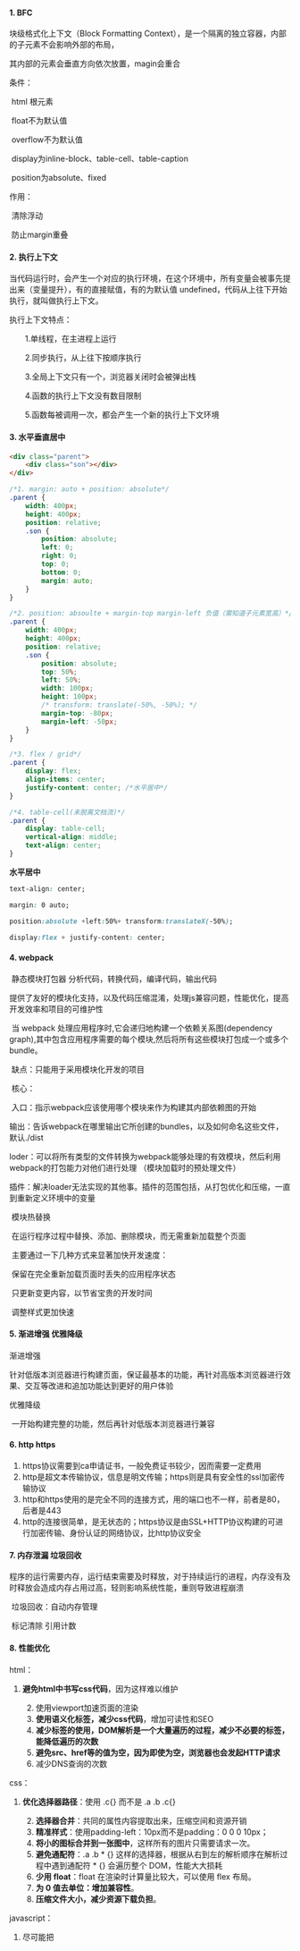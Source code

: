 #### 1. BFC

块级格式化上下文（Block Formatting Context），是一个隔离的独立容器，内部的子元素不会影响外部的布局，

其内部的元素会垂直方向依次放置，magin会重合

条件：

​	html 根元素

​	float不为默认值

​	overflow不为默认值

​	display为inline-block、table-cell、table-caption

​	position为absolute、fixed

作用：

​	清除浮动

​	防止margin重叠

#### 2. 执行上下文

当代码运行时，会产生一个对应的执行环境，在这个环境中，所有变量会被事先提出来（变量提升），有的直接赋值，有的为默认值 undefined，代码从上往下开始执行，就叫做执行上下文。

执行上下文特点：

　　1.单线程，在主进程上运行

　　2.同步执行，从上往下按顺序执行

　　3.全局上下文只有一个，浏览器关闭时会被弹出栈

　　4.函数的执行上下文没有数目限制

　　5.函数每被调用一次，都会产生一个新的执行上下文环境

#### 3. 水平垂直居中

```html
<div class="parent">
    <div class="son"></div>
</div>
```

```css
/*1. margin: auto + position: absolute*/
.parent {
    width: 400px;
    height: 400px;
    position: relative;
    .son {
        position: absolute;
        left: 0;
        right: 0;
        top: 0;
        bottom: 0;
        margin: auto;
    }
}

/*2. position: absoulte + margin-top margin-left 负值（需知道子元素宽高）*/
.parent {
    width: 400px;
    height: 400px;
    position: relative;
    .son {
        position: absolute;
        top: 50%;
        left: 50%;
        width: 100px;
        height: 100px;
        /* transform: translate(-50%, -50%); */
        margin-top: -80px;
        margin-left: -50px;
    }
}

/*3. flex / grid*/
.parent {
    display: flex;
    align-items: center;
    justify-content: center; /*水平居中*/
}

/*4. table-cell(未脱离文档流)*/
.parent {
	display: table-cell;
    vertical-align: middle;
    text-align: center;
}
```

**水平居中**

```css
text-align: center;

margin: 0 auto;

position:absolute +left:50%+ transform:translateX(-50%);

display:flex + justify-content: center;
```

#### 4. webpack

​	静态模块打包器   分析代码，转换代码，编译代码，输出代码

​	提供了友好的模块化支持，以及代码压缩混淆，处理js兼容问题，性能优化，提高开发效率和项目的可维护性

​	当 webpack 处理应用程序时,它会递归地构建一个依赖关系图(dependency graph),其中包含应用程序需要的每个模块,然后将所有这些模块打包成一个或多个 bundle。

​	缺点：只能用于采用模块化开发的项目

​	核心：

​			入口：指示webpack应该使用哪个模块来作为构建其内部依赖图的开始

​			输出：告诉webpack在哪里输出它所创建的bundles，以及如何命名这些文件，默认./dist

​			loder：可以将所有类型的文件转换为webpack能够处理的有效模块，然后利用webpack的打包能力对他们进行处理   （模块加载时的预处理文件）

​			插件：解决loader无法实现的其他事。插件的范围包括，从打包优化和压缩，一直到重新定义环境中的变量

​	模块热替换

​			在运行程序过程中替换、添加、删除模块，而无需重新加载整个页面

​			主要通过一下几种方式来显著加快开发速度：

​				保留在完全重新加载页面时丢失的应用程序状态

​				只更新变更内容，以节省宝贵的开发时间

​				调整样式更加快速

#### 5. 渐进增强 优雅降级

渐进增强

​	针对低版本浏览器进行构建页面，保证最基本的功能，再针对高版本浏览器进行效果、交互等改进和追加功能达到更好的用户体验

优雅降级

​	一开始构建完整的功能，然后再针对低版本浏览器进行兼容

#### 6. http https

1. https协议需要到ca申请证书，一般免费证书较少，因而需要一定费用
2. http是超文本传输协议，信息是明文传输；https则是具有安全性的ssl加密传输协议
3. http和https使用的是完全不同的连接方式，用的端口也不一样，前者是80，后者是443
4. http的连接很简单，是无状态的；https协议是由SSL+HTTP协议构建的可进行加密传输、身份认证的网络协议，比http协议安全

#### 7. 内存泄漏 垃圾回收

​	程序的运行需要内存，运行结束需要及时释放，对于持续运行的进程，内存没有及时释放会造成内存占用过高，轻则影响系统性能，重则导致进程崩溃

​	垃圾回收：自动内存管理

​		标记清除      引用计数

#### 8. 性能优化

html：

1. **避免html中书写css代码**，因为这样难以维护

 	2. 使用viewport加速页面的渲染
 	3. **使用语义化标签，减少css代码**，增加可读性和SEO
 	4. **减少标签的使用，DOM解析是一个大量遍历的过程，减少不必要的标签，能降低遍历的次数**
 	5. **避免src、href等的值为空，因为即使为空，浏览器也会发起HTTP请求**
 	6. 减少DNS查询的次数

css：

1. **优化选择器路径**：使用 .c{} 而不是 .a .b .c{}

 	2. **选择器合并**：共同的属性内容提取出来，压缩空间和资源开销
 	3. **精准样式**：使用padding-left：10px而不是padding：0 0 0 10px；
 	4. **将小的图标合并到一张图中**，这样所有的图片只需要请求一次。
 	5. **避免通配符**：.a .b * {} 这样的选择器，根据从右到左的解析顺序在解析过程中遇到通配符 * {} 会遍历整个 DOM，性能大大损耗
 	6. **少用 float**：float 在渲染时计算量比较大，可以使用 flex 布局。
 	7. **为 0 值去单位：增加兼容性**。
 	8. **压缩文件大小，减少资源下载负担**。

javascript：

1. 尽可能把 <script> 标签放在 body 之后，避免 JS 的执行卡住 DOM 的渲染，最大程度保证页面尽快地展示出来

2. 尽可能合并 JS 代码：提取公共方法，进行面向对象设计等……

3. CSS 能做的事情，尽量不用 JS 来做，毕竟 JS 的解析执行比较粗暴，而 CSS 效率更高。

4. 尽可能逐条操作 DOM，并预定好 CSs 样式，从而减少 reflow 或者 repaint 的次数。

5. 尽可能少地创建 DOM，而是在 HTML 和 CSS 中使用 display: none 来隐藏，按需显示。

6. 压缩文件大小，减少资源下载负担。

1. 减少http请求次数：js,css源码压缩、图片大小控制合适、cdn托管、data缓存、图片服务器
2. 前端模板 JS + 数据，减少由于HTML标签导致的宽带浪费，前端用变量保存AJAX请求结果，每次操作本地变量，不用请求，减少请求次数
3. innerHTML代替DOM操作，减少DOM操作次数
4. 当需要设置的样式很多时设置className而不是直接操作style
5. 少用全局变量、缓存DOM节点查找的结果 减少IO读取操作
6. 图片预加载

#### 9. 栈 队列 堆

​	栈 队列

​		栈	push	pop

​		队列	shift	unshift

​	栈 堆

​		栈内存 堆内存

​		栈用完就回收

​		堆需要等到调用的变量全部销毁才能回收

#### 10. 模块字符串

反引号 ``

${}

#### 11. 箭头函数 普通函数

（1）用了箭头函数，this就不是指向window，而是父级（指向是可变的）

（2）不能够使用arguments对象

（3）不能用作构造函数，这就是说不能够使用new命令，否则会抛出一个错误

（4）不可以使用yield命令，因此箭头函数不能用作 Generator 函数

​	箭头函数是匿名函数，不能作为构造函数，不能使用new 

​	使用call  apply调用时只能传第二个参数，没有原型属性

#### 12. var let const 

1. 变量提升

2. 函数作用域 块作用域

3. 同名变量

4. 暂时性死区

   在块作用域中  a = 10 ;  console.log(a); let a = 10   // 会报错

5. const 常量，必须赋值

6. var声明的变量会挂载到window上，而let和const声明的变量不会

#### 13. 浮动 清除浮动

​	float：left | right | none

​	清除浮动

1. clear: both

2. :after {

   ​	content: ''

   ​	display: block;

   ​	clear: both

   }

   3. overflow: auto; display: inline-block

#### 14. web storage , cookie

​	sessionStorage,localStorage,cookie都是浏览器端存储的数据

1. cookie限制大小，约4k左右，不适合存储业务数据；web storage 可以存储5M或更大的数据

2. cookie存储需要与服务器交互，而web storage存储在本地
3. cookie在过期前都有效，localStorage一直有效，sessionStorage关闭标签页或浏览器就无效了
4. cookie和localStorage在同源窗口可以共享，sessionStorage不能在不同的浏览器窗口共享

#### 15. css中link和@import的区别

1. link是标签   @import是css3提供的
2. link无兼容性问题，@import IE5以上可以使用
3. link权重大于@import
4. 页面加载时link会同时被加载；@import引用的css会等页面加载完成再加载

#### 16. box-sizing

​	border-box

​	content-box

#### 17. css选择器有哪些？哪些属性可以继承？优先级？css新增伪类？

**选择器**

​	通配符 	*

​	id 			#id

​	类 			.class

​	标签 		p

​	相邻 		div + p

​	子 			div > a

​	后代 		div a

​	属性 		input[type="text"]

​	伪元素	::

​	伪类		a:hover

**继承属性**

​	可继承：font-*   text-*   color

​	不可继承：border padding margin width height

**优先级**

​	!important > 内联 > id > class > tag 

**新增伪类**

​	:first-of-type

​	:last-of-type

​	:only-of-type

​	:only-child

​	:nth-child()

​	:enabled

​	:disabled

​	:checked

#### 18. css3新特性

border-radius

border-image

box-shadow

text-shadow

transform

渐变

媒体查询

​	@media 媒体类型 and （媒体特性）{你的样式}

​	媒体类型：all、screen（电脑、平板、手机）、print（打印机或打印预览）、speech（屏幕阅读器等发声设备）

​	媒体特性：

```css
/*方法一 */
@media (min-width: 768px) and (max-width: 1024px) {
	.container {
		background-color: orange;				
	}
}
@media (min-width: 1024px){
	.container {
		background-color: pink;
		width: 1090px;
		margin: 0 auto;
	}
}
/*方法二 导入*/
<link rel="stylesheet" href="phone.css" media="(max-width:768px)">
```

多栏布局

#### 19. html5新特性

语义化标签 

​	header 	头部

​	footer 	尾部

​	nav 	超链接区域

​	main	定义文档主要内容

​	article	可以表示文章、博客等内容

​	aside	通常表示侧边栏或嵌入内容

#### 20. 语义化的理解

​	HTML5的语义化指的是合理正确的使用语义化的标签来创建页面结构,如 header,footer,nav,从标签上即可以直观的知道这个标签的作用,而不是滥用div。

#### 21. DOM操作-创建、添加、移除、插入、替换、查找

创建

​	createElement()	// 创建一个具体的元素

​	createTextNode()	// 创建一个文本节点

​	createAttribute()	// 创建一个指定名称的属性，并返回Attr 对象属性

添加

​	appendChild

移除

​	removeChild

插入

​	insertBefore

替换

​	replaceChild

复制

​	cloneNode

查找

​	document.getElementById

​	document.getElementsByTagName

​	document.getElementsByName

​	document.getElementsByClassName

​	document.querySelector

​	document.querySelectorAll

#### 22. null,undefined的区别

1. null是一个表示无的对象，转为数值为0；undefined是表示无的原始值，转为数值为NAN

2. null == undefined  对            null === undefined  错
3. undefined 派生自 null
4. 若一个对象赋值null，表示没有对象，此处不应该有值；若变量只声明未赋值，值为undefined，表示此处有值，只是还没有定义

#### 23. new操作符具体干了什么

1. 创建一个空对象

2. 让空对象的原型属性指向原型链   obj._ _ proto _ _ = Func.prototype
3. 让构造函数的this指向obj，并执行函数体 var result=Func.call(obj);
4. 判断返回类型，如果是值就返回这个obj，如果是引用类型，返回这个引用对象。

#### 24. 基本数据类型

​	undefined

​	null

​	string

​	number

​	boolean

​	symbol

#### 25.call() apply() bind()

1. 都是改变this指向

2. 参数对比

   ​	第一个参数   this的指向对象

   ​	第二个参数   call -- a,b,c    apply -- [a, b, c]     bind -- a, b, c

   3. 返回值

      call apply   值

      bind 函数，需要再调用

#### 26. Promise

​	是异步编程，用于封装异步代码

​	有三种状态： 进行中（Pending）    成功后（Resolved）   失败后（Rejected）

​	成功  resolve

​	失败  reject

​	Promise实例生成后，使用then方法分别指定resolve状态和rejected状态的回调函数，then方法可以接受两个回调函数作为参数，第一个回调函数是promise对象的状态变为resolved的时候调用，第二个回调函数是promise对象的状态变为rejected时调用。

```javascript
var p = new Promise((resolve,reject)=>{
	setTimeout(()=>{
		let random = Math.random()
        if(random>0.5){
            // 承诺成功
            resolve(random)
        }else{
            // 承诺失败
            reject(random)
        }
	},1000)
})
p
.then((data)=>{
    // 承诺兑现时执行
    console.log(data)
})
.catch((error)=>{
    // 承诺异常时执行
    console.log(error)
})
.finally(()=>{
    // 无论如何都需要执行
})
```

接收多个承诺对象

```javascript
Promise.all([p1, p2,p3], function(){})
// 将p1,p2,p3合并为一个承诺对象,当p1,p2,p3都成功时，p的状态才会转换为成功状态，但如果p1,p2,p3中有一个是失败状态，p的状态就转换为失败状态
Promise.race([p1, p2,p3], function(){})
// p状态与p1,p2,p3中状态改变最快的承诺对象保持一致
```

#### 27. 创建ajax的过程

1. 创建XMLHttpRequest对象，也就是创建一个异步调用对象

2. 创建一个新的HTTP请求，并指定该HTTP请求的方法、URL以及验证信息

3. 设置响应HTTP状态变化的函数

4. 发送HTTP请求

5. 获取异步调用返回的数据

6. 使用javascript和DOM实现局部刷新

   ```javascript
   // 第一步：创建异步对象
   let xhr = new XMLHttpRequest()
   // 第二步：设置请求的url参数
   xhr.open('get', '/baidu.com?username=1')
   // 第三步：设置发送的数据，开始和服务器交互
   xhr.send()
   // 第四步：注册事件onreadystatechange，当状态改变时会调用
   xhr.onreadystatechange = function(){
       if(xhr.readyState === 4 && xhr.status === 200){
           // 第五步：数据返回
           console.log(xhr.responentText)
       }
   }
   ```


优点

1. 页面无需刷新，在页面内与服务器通信

 	2. 使用异步的方式与服务器通信，不需要中断操作
 	3. 把以前服务器负担的工作转嫁给客户端，减轻服务器和宽带，可以最大程度减少冗余请求
 	4. 基于标准化的并被广泛支持的技术，不需要下载插件或者小程序

缺点

1. Ajax干掉了back和history功能，即对浏览器机制的破坏

 	2. 安全问题，易受到黑客攻击
 	3. 对搜索引擎的支持比较弱。如果使用不当，AJAX会增大网络数据的流量，从而降低整个系统的性能
      
      4. 不能很好的支持移动设备
      
         	5. 违背URL和资源定位的初衷

#### 28. 同源策略 跨域

​	同源跨域： 一个安全策略，限制了不同源之间的交互，同源即协议、域名（主机）、端口相同

​	跨域： jsonp、cors、nginx代理跨域、nodejs中间件代理跨域

#### 29. GET POST

1. GET从服务器获取数据，POST向服务器发送数据
2. GET传输数据通过url请求，用？连接,传递信息的数量有限制，一般是2000个字符，对用户可见；POST一般修改服务器上的资源，可以发送大的文件，对用户不可见
3. GET安全性非常低，POST安全性较高
4. GET 使用Request.QueryString获取变量的值；POST通过Request.Form来获取变量的值
5. 在form提交时，如果不指定method，则默认为GET请求

#### 30. 事件机制

事件流  ： 从页面中接收事件的顺序。三个阶段：事件捕获 - 目标阶段 - 事件冒泡

事件冒泡：最内层向外冒泡

事件捕获：最外层向内捕获

阻止默认：event.preventDefault() || return false

阻止冒泡：event.stopPropagetion()  || event.cancelBubble = true (IE)

#### 31. MVC MVVC MVVM

`MVC`: Model（数据层，负责存储数据）- View（展现层，用户所看到的页面）- Controller（协调层，负责协调Model和View）

1. `View` 传送指令到 `Controller`
2. `Controller` 完成业务逻辑后，要求 `Model` 改变状态
3. `Model` 将新的数据发送到 `View`，用户得到反馈
4. 所有通信都是单向的

`MVVC`: Model（数据层，负责存储数据）-View（展现层，创建需求创建cell）-View（定义数组，用来接收控制中的数据、处理回调）-Controller（加载网络数据、懒加载）

`MVVM`: Model（数据层，负责存储数据）- View（ViewController层，他的任务就是从ViewModel层获取数据，然后显示）- ViewModel（View和Model层的粘合剂，封装业务逻辑处理，封装网络处理，封装数据缓存。就是把原来ViewController层的业务逻辑和页面逻辑等剥离出来放到ViewModel层）

1. 各部分之间的通信是双向的

2. view的变动自然反应在ViewModel，反之亦然
3. 通过双向数据绑定把View层和Model层连接起来

#### 32. 事件代理 事件委托

一个是代理方的角度，一个是委托方的角度

利用事件冒泡的原理，让自己的所触发的事件，让他的父元素代替执行

#### 33. 原型 原型链 继承



#### 34.数据处理

##### 数组去重

```javascript
let arr = [1,1,2,3,4,5,4,4,5]
// 1. set
let arr1 = [...new Set(arr)]

```

##### 排序

##### 递归求和

##### 计算数组各项的重复次数

##### 扁平化（多维  -->  一维）

#### 35.Event Loop （事件轮询）

​	负责主线程与其他进程（主要是各种I/O操作）的通信

​	宏任务：setTimeout、 setInterval、I/O

​	微任务：promise.then()

**setTimeout、Promise、Async/Await 的区别**

 　　事件循环中分为宏任务队列和微任务队列

　　其中setTimeout的回调函数放到宏任务队列里，等到执行栈清空以后执行

　　promise.then里的回调函数会放到相应宏任务的微任务队列里，等宏任务里面的同步代码执行完再执行

　　async函数表示函数里面可能会有异步方法，await后面跟一个表达式

　　async方法执行时，遇到await会立即执行表达式，然后把表达式后面的代码放到微任务队列里，让出执行栈让同步代码先执行

**JavaScript代码的具体流程**：

1. 执行全局Script同步代码，这些同步代码有一些是同步语句，有一些是异步语句（比如setTimeout等）；
2. 全局Script代码执行完毕后，调用栈Stack会清空；
3. 从微队列microtask queue中取出位于队首的回调任务，放入调用栈Stack中执行，执行完后microtask queue长度减1；
4. 继续取出位于队首的任务，放入调用栈Stack中执行，以此类推，直到直到把microtask queue中的所有任务都执行完毕。**注意，如果在执行microtask的过程中，又产生了microtask，那么会加入到队列的末尾，也会在这个周期被调用执行**；
5. microtask queue中的所有任务都执行完毕，此时microtask queue为空队列，调用栈Stack也为空；
6. 取出宏队列macrotask queue中位于队首的任务，放入Stack中执行；
7. 执行完毕后，调用栈Stack为空；
8. 重复第3-7个步骤；
9. 重复第3-7个步骤；
10. ......

​	执行代码后

1. 宏队列macrotask一次只从队列中取一个任务执行，执行完后就去执行微任务队列中的任务；
2. 微任务队列中所有的任务都会被依次取出来执行，知道microtask queue为空；

#### 36. vue中 v-if v-show 区别

v-show	仅仅控制元素的显示方式，将 display 属性在 block 和 none 来回切换。用于切换某个元素的显示/隐藏

v-if		   会控制这个 DOM 节点的存在与否。当只需要一次显示或隐藏时，使用v-if更加合理

**切换时生命周期钩子的执行**

​	v-show

​		渲染	无论初始状态，组件都会渲染，依次执行 beforeCreate、created、beforeMount、mounted 钩子

​					v-show的渲染是非惰性的

​		切换	对于生命周期钩子无影响，切换时组件始终保持在 mounted 钩子

​	v-if

​		初始渲染	初始值为false时，组件不会渲染，生命周期钩子不会执行，v-if的渲染是惰性的

​						初始值为true时，组件会渲染并依次执行 beforeCreate、created、beforeMount、mounted 钩子

​		切换	flase -> true	依次执行 beforeCreate、created、beforeMount、mounted 钩子

​					true -> false	依次执行 beforeDestroy、destroyed 钩子

#### 37. vue生命周期

​	beforeCreate

​	created

​	beforeMount

​	mounted

​	beforeUpdate

​	updated

​	beforeDestory

​	destoryed

#### 38. vue中 computed watch 区别

​	计算属性使用：一个数据属性在它所依赖的属性发生变化时，也要发生变化

​	监听： 当数据发生变化时，执行异步操作或较大开销操作的情况

​	**watch**擅长处理的场景：**一个数据影响多个数据**

​	**computed擅**长处理的场景：**一个数据受多个数据影响**

#### 39. vue react

#### 40. vuex

vue状态管理模式

vuex核心：

​	state	状态初始值

​	getter 	加工之后给到外界

​	mutation  处理state数据，同步

​	action  异步操作

​	modules  模块化状态管理

使用方法

​	mapState mapGetters mapMutations MapActions

​	this.$store

​		this.$store.dispatch	含有异步操作，例如向后台提交数据，写法： `this.$store.dispatch('action方法名',值)`

​		this.$store.commit	同步操作，写法：`this.$store.commit('mutations方法名',值)`

**vuex如何区分state是外部直接修改还是通过mutation方法修改的**

​		vuex中修改state的唯一方式是操作mutations，其底层通过执行this._withCommit(fn)设置 -----  _committing标志变量为true才能修改state

​		只要查看_committing得标志变量就可以知道state是否是合法的方式改变的

#### 41. 组件通信

组件关系：父子 兄弟 隔代

通信方式：

1. props   父传子
2. 自定义事件   $emit   $on
3. slot
4. vuex
5. $praent $children
6. ref

#### 42. $router $route

1. router是VueRouter的一个对象,通过Vue.use(VueRouter)和VueRouter构造函数得到一个router的实例对象，这个对象中是一个全局的对象，他包含了所有的路由包含了许多关键的对象和属性。
2. route是一个跳转的路由对象，每一个路由都会有一个route对象，是一个局部的对象，可以获取对应的name,path,params,query等

#### 43. js内置对象

String

Number

Boolean

Function

Array

Object

Math

RegExp

Date

Error

#### 44. 数组方法

forEach	every	some	filter	map    （迭代）

indexOf	lastIndexof

slice	（切去索引值start到索引值end的数组，不包含end索引的值）

splice(i,n)	（删除从i(索引值)开始之后的那个元素。返回值是删除的元素）

concat	（连接两个数组）

includes	（判断数中是否包含给定的值）

reserve	（反转）

sort	（排序，参数为函数    arr.sort((a,b)=>a-b) -> 正序）

push	（尾部添加）	pop	（尾部删除）

shift	（头部删除）	unshift	（头部添加）

join	（将数组转换成字符串）

reduce	（接收一个函数作为累加器，数组中的每个值（从左到右）开始缩减，最终计算为一个值）

Array.from	（ 将伪数组变成数组，就是只要有length的就可以转成数组。 ---es6）

Array.of()	（将一组值转换成数组，类似于声明数组    ---es6）

find	（找到第一个符合条件的数组成员）

findIndex	（找到第一个符合条件的数组成员的索引值）

#### 45. String方法

toString

charAt	---	返回指定位置的字符

replace	---	在字符串中用一些字符替换另一些字符，或替换一个与正则表达式匹配的子串

split	---	将字符串切割成数组形式

toLowerCase	---	小写	

toUpperCase	---	大写

trim	---	去除头尾空格

valueOf	---	返回给定参数的原生 Number 对象值，参数可以是原生数据类型, String等

substr	---	在字符串中抽取从 *start* 下标开始的指定数目的字符

substring	---	提取字符串中介于两个指定小标之间的字符

slice	---	可提取字符串的某个部分，并以新的字符串返回被提取的部分

String.fromCharCode(*n1*, *n2*, ..., nX)	---	将 Unicode 编码转为一个字符

	- Unicode编码对应的字母 
	  65~90  -> A~Z
	  97~122 -> a~z
charCodeAt()	---	返回指定位置的字符的 Unicode 编码。这个返回值是 0 - 65535 之间的整数

#### 46. 闭包

有权访问另一个作用域中的变量的函数

正常函数执行完毕，声明的变量会被垃圾回收处理掉，而闭包可以让作用域中的变量在函数执行完毕后依然保持

条件：函数嵌套   内部函数访问外部函数的变量

缺点：闭包过多，内存无法释放导致内存占用过高，

#### 47. async await

```javascript
async function myFunction() {
  try {
    await test_async()
  } catch (err) {
    console.log(err)
  }
}
// ----或----
async function myFunction() {
  await  test_async()
  .catch(function (err) {
    console.log(err)
  })
}
```

async 函数就是Generator函数的语法糖

```javascript
function* helloGenerator(){
    yield 'hello'   // yield - 暂停标记
    yield 'generator'
}
let hg = helloGenerator()
console.log(hg)			// helloGenerator {}
console.log(hg.next())	// {value: "hello", done: false}
console.log(hg.next())	// {value: "generator", done: false}
console.log(hg.next())	// {value: undefined, done: true}
```

异步：

1. 定时器

 	2. ajax
 	3. 事件处理 
 	4. nodejs 读取文件也有异步

#### 48. 线程 进程

​	**进程与线程区别？JS 单线程带来的好处**

​		JS 是单线程执行的

#### 49. 浅拷贝 深拷贝



#### 50. 三列布局

#### 51. 面向对象

​	三大要素

#### 52. vue双向绑定的原理和缺点

利用了 `Object.defineProperty()` 这个方法重新定义了对象获取属性值(get)和设置属性值(set)的操作来实现的。

它接收三个参数，要操作的对象，要定义或修改的对象属性名，属性描述符。

`vue` 实现数据双向绑定主要是：采用数据劫持结合发布者-订阅者模式的方式，通过 `Object.defineProperty()` 来劫持各个属性的 `setter`，`getter`，在数据变动时发布消息给订阅者，触发相应监听回调

缺点： 由于各个数据相互依赖相互绑定，导致数据问题的源头难以被跟踪到，子组件修改父组件，兄弟之间相互修改有违设计原则。

#### 53. 节流函数和防抖函数

节流函数：一个需要频繁触发的函数，在规定时间内，只让第一次生效

```javascript
function throttle(fn, delay){
    // 记录上一次函数触发的时间
    var lastTime = 0
    return function(){
        // 记录当前函数触发的时间
        var nowTime = Date.now()
        if(nowTime - lastTime > delay){
            fn()
            // 同步时间
            lastTime = nowTime
        }
    }
}
document.onscroll = throttle(function(){console.log('---')}, 200)
```

防抖函数：一个需要频繁触发的函数，在规定时间内，只让最后一次生效

```javascript
function debounce(fn, delay){
    // 记录上一次的延时器
    var timer = null
    return function(){
        // 清除上一次的延时器
    	clearTimeout(timer)
    	// 重新设置新的延时器
    	timer = setTimeout(function(){
        	fn().apply(this)
    	}, delay)
    }
}
document.getElementById('btn').onclick = debounce(function(){console.log('---')}, 1000)
```

#### 54. typeof和instanceof的区别

​	typeof  

​		用于判断数据类型，返回值为6个字符串，分别为`string`、`Boolean`、`number`、`undefined`、`function`、`object`。typeof判断`null`、`array`、`object`以及函数实例`（new + 函数）`时得到的都是Object

​		typeof isNaN  -  'function'

​	instanceof  

​		instance 实例。instanceof  判断就是根据原型链进行搜寻，在对象obj1的原型链上如果存在另一个对象obj2的原型属性，那么表达式（obj1 instanceof obj2）返回值为true；否则返回false。

constructor

Object.prototype.toString.call()

#### 55. Map Set

- Map对象是类似Object的一种键值对集合，区别在于Map的键不仅限于是字符串，其他各种类型的值包括对象都可以成为Map的键
- Set对象是类似数组，无序不重复的一种数据结构，不同点在于Set中没有重复的值

#### 56. es6新特性

1. let const
2. 箭头函数
3. 模板字符串
4. 解构
5. for of
6. import export
7. set map
8. Symbol
9. async、await

#### 57. 浏览器渲染的过程

​	解析html生成DOM树

​	解析css生成CSSOM树

​	将DOM和CSSOM合并生成渲染树

​	遍历渲染树开始布局（从根节点递归调用），计算每个节点的位置和大小信息

​	将渲染树的每个节点绘制到屏幕

#### 58. meta标签

​	提供关于html的原文档，不会显示在页面，但对于机器是可读的，可用于浏览器、搜索引擎、其他web服务

#### 59. form如何关闭自动完成功能

​	autocomplete = off

#### 60. src href

​	src：用于代替这个元素      img、script、iframe

​	href：用于建立这个标签与外部资源之间的关系      link、a

#### 61. 为 html页面上的一个按钮添加 onclick事件处理，有几种方法？

1. 直接在html代码中添加 

2. 在js代码中添加    btn.onclick = function(){}

3. 使用监听函数

   btn.addEventListener()

#### 62. 简述window对象除 document以外的一些常用子对象，并描述其作用？

BOM对象：

document对象 -- 文档对象

screen对象 -- 客户端显示屏幕的信息，常用于获取屏幕的分辨率和色彩

history对象 -- 浏览器中访问过的url

location对象 -- 当前url信息，常用于获取和改变当前浏览的网址

navigator对象 -- 有关浏览器的信息，常用于获取客户端浏览器和操作系统信息

event对象 -- 任何事件触发后都会产生一个event对象，记录事件发生时的鼠标位置、键盘按钮状态、触发对象等

#### 63. body中的onload()函数和jQuery中的document.ready()有什么区别？

1、我们可以在页面中使用多个document.ready()，但只能使用一次onload()。

2、document.ready()函数在页面DOM元素加载完以后就会被调用，而onload()函数则要在所有的关联资源（包括图像、音频）加载完毕后才会调用。

#### 64. jQuery选择器

基本选择器
	普遍选择器	* 所有的
	id选择器	#id
	类选择器	.class
	标签选择器	标签名
	群组选择器	#one,.two 取并集
	复合选择器	div#one 取交集
层次选择器
	子代选择器 	> 
	后代选择器 	空格 
	兄弟选择器
		下一个兄弟节点	+
		之后所有的兄弟节点	~

过滤器选择器

​	:first	:last	:even	:odd	:header	:not	:eq	:lt	:gt	

​	:empty	:contains	:parent	:has

​	:hidden	:visible

​	[attr]

​	:nth-child()

表单选择器

​	:checked	:input	:selected	:focus	:text

#### 65. jQuery中的Delegate()函数有什么作用？

1. 如果你有一个父元素，需要给其下的子元素添加事件，这时你可以使用delegate()了，代码如下：

```javascript
$("ul").delegate("li", "click", function(){
	$(this).hide();
});
```

2. 当元素在当前页面中不可用时，可以使用delegate()

#### 66. $(this)   this

$(this)[0]  --  this

#### 67. 如何用jQuery禁用浏览器的前进后退按钮？

```javascript
$(document).ready(function() {
     window.history.forward(1);
     //OR
     window.history.forward(-1);
})
```

#### 68. $()

$() 函数是 jQuery() 函数的别称

$() 函数用于将任何对象包裹成 jQuery 对象，接着你就被允许调用定义在 jQuery 对象上的多个不同方法。你甚至可以将一个选择器字符串传入 $() 函数，它会返回一个包含所有匹配的 DOM 元素数组的 jQuery 对象。

#### 69. jQuery 里的 each() 是什么函数？你是如何使用它的？

遍历一个元素集合

```javascript
$('[name=NameOfSelectedTag] :selected').each(function(selected) {
    alert($(selected).text());
});
```

#### 70. 虚拟DOM介绍

​	用js模拟DOM结构

​	将DOM对比操作，放在JS层，提高效率

​	虚拟DOM的目的是将所有操作累加起来，统计计算出所有的变化后，统一更新一次DOM

#### 71. DOM文档加载步骤：

​	1.解析HTML结构
​	2.加载外部的脚本和样式文件
​	3.解析并执行脚本代码
​	4.构造HTML DOM模型//执行document.ready
​	5.加载图片等二进制资源
​	6.页面加载完毕，执行window.onload

#### 72. target、currentTarget的区别？

currentTarget当前所绑定事件的元素

target当前被点击的元素

#### 73. 基础类型 引用类型

number undefined boolean null string symbol

object ( array function Math Date RegExp window global )

#### 74. 检测引用类型的方法

1. typeof   --    undefined number string Boolean object function
2. instanceof   --- 通过原型链来找
3. constructor
4. Object.prototype.toString.call() --- [object - -]
5. isArray

#### 75. Grid布局   网格布局

```css
.div {
	display: grid;
	justify-content: center;
	align-items: center;
}

```

#### 76. vue  jQuery 区别

jQuery专注视图层，通过操作DOM去实现页面的一些逻辑渲染；vue专注数据层，通过数据的双向绑定最终表现在DOM层，减少了DOM的操作

Vue使用了组件化思想，使得项目子集职责清晰，提高了开发效率，方便重复利用，便于协同开发

#### 77. vue-router

​	vue.js的路由管理器

`<router-link>`

​	路由跳转

`<router-view>`

​	对应页面变化

`<keep-alive>`

​	keep-alive 是 Vue 内置的一个组件，可以使被包含的组件保留状态，避免重新渲染 

​	一般结合路由和动态组件一起使用，用于缓存组件，包含router-view

**动态路由** 

​		path中冒号后拼接id   

​		通过this.$route.params获取参数

​		响应路由参数的变化   使用watch

**vue的路由使用步骤**

​		1.下载vue-router路由模块；

​		2.创建路由对象；

​		3.配置路由规则；

​		4.将路由对象注册为vue实例对象的成员属性；

**vue路由的两种模式**

​		hash 

​				即地址栏URL中的#符号以及#符号后面的字符，用window.location.hash读取

​				hash是URL中的锚点，代表的是网页中的一个位置，单单改变#后的部分，浏览器只会加载相应位置的内容，不会重新加载页面

​		history 

​				利用了HTML5 History Interface 中新增的pushState() 和replaceState() 方法。

​		可以用model属性切换路由模式

**路由懒加载**

​	路由懒加载是通过异步的方式来加载对应的路由组件，提高页面相应速度

#### 78. vue-loader

基于webpack的一个loader，解析和转换.vue文件，提取出其中的逻辑代码script、样式代码css、以及HTML模板template，再分别把他们交给对应的Loader处理，核心的作用就是提取

webpack的loader： 用来打包、转译js、css文件，把代码转换成浏览器能识别的，还有一些打包、压缩的功能。

#### 79. vue中created和mounted的区别

created： 在模板渲染成html前调用，即通常初始化某些属性值，然后在渲染成视图

mounted： 在模板渲染成html后调用，通常是初始化页面完成后，在对html的dom节点进行一些需要的操作

#### 80. 前端工程化

前端工程化：是使用软件工程的技术和方法来进行前端的开发流程、技术、工具、经验等规范化、标准化，其主要目的**为了提高效率和降低成本，即提高开发过程中的开发效率，减少不必要的重复工作时间**，而前端工程本质上是软件工程的一种，因此我们应该从软件工程的角度来研究前端工程。

​	前端工程化就是为了让前端开发能够“自成体系”，个人认为应该从**模块化、组件化、规范化、自动化**四个方面思考。

#### 81. 前端设计模式

工厂模式

构造函数模式

原型模式

构造函数+原型模式

动态原型模式

#### 82. 一般如何处理用户敏感信息？

md5、base64、sha1

#### 83. HTTP常用状态码

1xx	指示信息 -- 表示请求已接收，继续处理

2xx	成功 -- 表示请求已被成功接收、理解、接受

3xx	重定向 -- 要完成请求必须进行更进一步的操作

4xx	客户端错误 -- 请求有语法错误或请求无法实现

5xx	服务器端错误 -- 服务器未能实现合法的请求

#### 84. css 隐藏元素的几种方法

​	opacity	元素本身依然占据它自己的位置并对网页的布局起作用	响应用户交互

​	visibility	元素本身依然占据它自己的位置并对网页的布局起作用	不会响应用户交互

​	display	不占据位置 不会响应用户交互

#### 85. Chrome支持小于12px的文字解决方法

​	针对谷歌浏览器内核，加上webkit前缀，用transform: scale()进行缩放

#### 86. vue 自定义指令

directive

​	全局:

```javascript
Vue.directive('',{
    inserted: function(el){
        console.log(el)
    }
})
```

​	局部:

```js
directives: {
	demo: {
		inserted: function(el) {
			console.log(el)
		}
	}
}
```

钩子函数及参数

```javascript
// 一个指令定义对象可以提供如下钩子函数
bind: function(el,binding,vnode){
    // 指令第一次绑定到元素时调用，只调用一次
    // 在这里可以进行一次性的初始化设置
},
inserted: function(){
    // 被绑定元素插入父节点时调用
},
update: function(oldVnode){
    // 所在组件的VNode更新时调用，但是可能发生在其子VNode更新之前
},
componentUpdated: function(){
    // 指令所在组件的VNode及其子VNode全部更新后调用
},
unbind: function(){
    // 只调用一次，指令与元素解绑时调用
}
// 钩子函数参数
/**
 * el:
 * 	指令所绑定的元素，可以用来直接操作DOM，
 *  可修改（其他参数仅可读）
 * binding:
 * 	一个对象，包含以下property:
 * 		name: 指令名，不包含v-前缀
 * 		value: 指令的绑定值
 * 		oldValue: 指令绑定的前一个值，仅在update和componentUpdated钩子中可用。无论值是否改变都可用
 * 		expression: 字符串形式的指令表达式
 * 		arg: 传给指令的参数，可选
 * 		modifiers: 一个包含修饰符的对象
 * vnode: Vue编译生成的虚拟节点
 * oldVnode: 上一个虚拟节点，仅在update和componentUpdated钩子中可用
 */
```

#### 87. Math

​	abs()	绝对值

​	ceil()	向上舍入

​	floor()	向下舍入

​	max()	最大值

​	min()	最小值

​	random()	0~1之间随机数

​	round()	四舍五入

#### 88. Date

​	let date =  new Date()

​	getDate()

​	getDay()

​	getMonth()

​	getFullYear()

​	getHours()

​	getTime()

#### 89. Vue 组件 data 为什么必须是函数

如果data是一个对象，那么由于对象本身属于引用类型，修改其中一个属性时，会影响所有Vue实例的数据。

如果data作为一个函数返回一个对象，那么每一个实例的data属性都是独立的，不会相互影响了。

#### 90. vue 自定义过滤器

filter

```html
<div>
    {{msg | demo}}
</div>
```

全局：

```javascript
Vue.filter('', function(value){
    return 
})
```

局部：

```javascript
filters: {
	demo: function(value){
        return
    }
}
```

#### 91. Vue中key的作用

​	key是为Vue中的vnode标记的唯一id，通过这个key，我们的diff操作可以 更准确、更快速

​	为了在diff算法执行时更快的找到对应的节点，提高diff速度

​	key具有唯一性

​	用于管理可复用的元素

#### 92. 预解析

JavaScript代码的执行是由浏览器中的JavaScript解析器来执行的。JavaScript解析器执行JavaScript代码的时候，分为两个过程：预解析过程和代码执行过程

预解析过程：

1. 把变量的声明提升到当前作用域的最前面，只会提升声明，不会提升赋值；

 	2. 把函数的声明提升到当前作用域的最前面，只会提升声明，不会提升调用；
 	3. 先提升var，再提升function

#### 93. IE和标准下有哪些兼容性的写法

```javascript
var event = event || window.event
	// event对象

var clientWidth = document.documentElement.clientWidth || document.body.clientWidth 
	// 可视区域宽度
	// documentElement -- html标签    body -- body标签

var target = event.srcElement || event.target
	// 触发事件对象
```

#### 94. 重绘 重排（重构/回流）

**重绘**（重新绘制）：

​	一个元素外观的改变所触发的浏览器行为，浏览器会根据元素的新属性重新绘制，使元素呈现新的外观

**触发重绘的条件**：

​	改变元素外观属性，如color、background-color....

** 避免使用table布局页面的原因：

​		 table及其内部元素可能需要多次计算才能确定好其在渲染树中节点的属性值，比同等元素要多花两倍时间

**重排**（重新排列）：

​	当渲染树的一部分（或全部）因为元素的规模尺寸、布局、隐藏等改变面需要重新构建。每个页面至少需要一次回流，就是页面第一次加载的时候

**触发重排的条件**

​	任何页面布局和几何属性的改变都会触发重排，如：

1. 页面渲染初始化

 	2. 添加或删除可见的DOM元素
 	3. 元素的位置改变或使用动画
 	4. 元素尺寸的改变 -- 大小、外边距、边框
 	5. 浏览器窗口尺寸的变化
 	6. 填充内容的改变
 	7. 读取某些元素属性（宽高...）

**重绘和重排的关系**

​	在回流的时候，浏览器会使渲染树中受到影响的部分失效，并重新构造这部分渲染树，完成回流后，浏览器会重新绘制受影响的部分到屏幕中，该过程称为重绘

​	重排必定会引起重绘，重绘不一定会引起重排

**重绘重排的代价**

​	耗时，导致浏览器卡慢

#### 95. class

```javascript
// 构造函数
function Person() {
  this.name = 'terry'
  this.age = 12
  this.say = function() {
    console.log('Person.say')
  }
}
Person.prototype.hello = function(){
    console.log('Person hello')
}
let p1 = new Person()
console.log('p1.name', p1.name)
p1.say()
```

**class** - 构造函数的另一种写法

```js
// class - 新es6语法
class Person {
  constructor() {
    this.name = 'larry'
    this.age = 12
  }
  say() {
    console.log('Person.say')
  }
}
let p2 = new Person()
console.log('p2.name', p2.name)
p2.say()
```

**class继承**

```javascript
class Teacher extends Person {
  // 复杂写法 - constructor(){super() ...}
  // constructor() {
  //   // constructor 在this之前一定要写super()
  //   super()
  //   this.name = 'marry'
  //   this.gender = '女'
  // }
  // 简单写法 - 
  name = 'marry'
  gender = '女'
  hello() {
    console.log('Teacher.hello')
  }
}
let t1 = new Teacher()
console.log('t1.name', t1.name)
console.log('t1.gender', t1.gender)
t1.hello()
t1.say()
```

**装饰器**

装饰器是一个函数
可以给类或属性方法加上一些其他东西操作，实现代码的复用

```typescript
function testable(target) {
  console.log(target)
  target.isok = true
}

@testable
class MyTestableClass {

}

@testable
class Person {

}
```

**es5继承  es6继承**

es5继承：组合式继承，先创建子类的实例对象，然后再将父类的方法通过call方法添加到this上，通过原型和构造函数的机制来实现。

```javascript
function Parent(){
	this.name = 'terry'
    this.age = 20
    this.sex = '男'
}
Parent.prototype.paly = function(){
    console.log('---')
}
function Child(name){
    this.name = name
    // 继承父类的属性
    Parent.call(this)
}
// 实现子类继承父类的方法
Child.prototype = new Parent()
// 找回丢失的构造函数
Child.prototype.constructor = Child
```

es6继承：先创建父类的实例对象this（所以必须先调用父类的super()方法，然后再用子类的构造函数修改this），通过class关键字定义类，类之间通过extends关键字实现继承，子类必须在constructor方法中调用super方法。因为子类没有自己的this对象，而是继承了父类的this对象，然后对其加工，如果不调用super方法，子类得不到this对象。

```javascript

```

#### 96. 前端安全性问题

#### 97. forEach、for in、for of三者区别

for in 一般常用来遍历对象或json

for of数组对象都可以遍历，遍历对象需要通过和Object.keys()

for in循环出的是key，for of循环出的是value

#### 98.  CommonJS模块和ES6模块

commonJs

​	引用   require

​	导出	module.exports

es6

​	引用	import

​	导出	export default / export {}

**区别：**

- CommonJS 模块输出的是一个值的拷贝，ES6 模块输出的是值的引用
- CommonJS 模块是运行时加载，ES6 模块是编译时输出接口
- CommonJS 是单个值导出，ES6 Module 可以导出多个
- CommonJS 是动态语法可以写在判断里，ES6 Module 静态语法只能写在顶层
- CommonJS 的 this 是当前模块，ES6 Module 的 this 是 undefined

#### 99. vue中this.$nextTick()   Vue.nextTick()

​	在下次DOM更新循环结束之后执行延迟回调。

​	在修改数据之后立即使用这个方法，获取更新后的DOM。

#### 100. vue中的事件修饰符

​	.prevent() 	阻止默认事件，相当于原生JS中`event.preventDefault()`

​	.passive()	 不阻止默认事件

​	.capture()	 添加事件侦听器时使用事件捕获模式

​	.stop() 		  阻止事件冒泡，相当于原生JS中`event.stopPropagation()`

​	.once() 		 只执行一次

​	.self()			只当事件在该元素本身触发时出发回调

​	.native		  监听组件根元素的原生事件，主要是给自定义的组件添加原生事件

​			1 > router-link加上@click事件，绑定的事件会无效，因为router-link的作用是单纯的路由跳转，会阻止click事件，此时加上.native才会触发事件

​			2 > 根据Vue2.0官方文档关于父子组件通讯的原则，父组件通过prop传递数据给子组件，子组件触发事件给父组件。但父组件想在子组件上监听自己的click的话，需要加上native修饰符

#### 101. vue中有哪些内置组件

component slot  transtion fliters

#### 102. element-ui

**loading**

​	部分组件

​		一般时在el-table中使用

```vue
<template>
	<div>
        <el-table
          v-loading="loading"
          element-loading-text="拼命加载中"
          element-loading-spinner="el-icon-loading"
          element-loading-background="rgba(0, 0, 0, 0.8)"
          :data="tableData"
          style="width: 100%">
          <el-table-column
            prop="date"
            label="日期"
            width="180">
          </el-table-column>
          <el-table-column
            prop="name"
            label="姓名"
            width="180">
          </el-table-column>
          <el-table-column
            prop="address"
            label="地址">
          </el-table-column>
        </el-table> 
    </div>
</template>
<script>
export default {
	data(){
    	return {
            loading: true,
            tableData: [{
                date: '2016-05-03',
                name: '王小虎',
                address: '上海市普陀区金沙江路 1518 弄'
              }, {
                date: '2016-05-02',
                name: '王小虎',
                address: '上海市普陀区金沙江路 1518 弄'
              }, {
                date: '2016-05-04',
                name: '王小虎',
                address: '上海市普陀区金沙江路 1518 弄'
              }],
		}
	}
}
</script>
```

​	整个页面

```vue
<template>
	<div>
        <el-button
            type="primary"
            @click="handleOpenFullScreen"
            v-loading.fullscreen.lock="fullscreenLoading">
            指令方式
          </el-button>
          <el-button
            type="primary"
            @click="handleOpenFullScreen">
            服务方式
          </el-button>
    </div>	
</template>
<script>
import { Loading } from 'element-ui'
export default {
	data(){
    	return {
             fullScreenLoading: false
		}
	},
    created(){
		this.handleOpenFullScreen()
    },
    methods: {
		handleOpenFullScreen(){
          // 1. 在页面中设置加载样式
			// this.fullScreenLoading = true
			// setTimeout(()=>{
            //   this.fullScreenLoading = false
            // }, 3000)
		  // 2. 设置样式并加载
            // const loading = this.$loading({
            //   lock: true,
            //   text: 'Loading',
            //   spinner: 'el-icon-loading',
            //   background: 'rgba(0, 0, 0, 0.7)'
            // })
            // setTimeout(() => {
            //   loading.close();
            // }, 3000)
		  // 3. 导入Loading并加载
            let loadingInstance = Loading.service({
            fullscreen: true
            })
            setTimeout(()=>{
            loadingInstance.close()
            },3000)
        }
    }
}
</script>
```

**给组件绑定的事件为什么无法触发**

​	为自定义组件绑定原生事件必须使用.native修饰符

```html
<my-component @click.native='handleClick'>click me</my-component>
```

**在table组件的每一行添加操作按钮**

​	使用 slot-scope="scope"

```html
<el-table>
	<el-table-column
		fixed="right"
		label="操作"
		width="100">
		<template slot-scope="scope">
			<el-button @click="handleClick(scope.row)" type="text" size="small">
                查看
			</el-button>
			<el-button type="text" size="small">
                编辑
            </el-button>
		</template>
	</el-table-column>
</el-table>
```

#### 103. css 内容过多显示省略号

**单行文本**

```css
div {
    white-space: nowrap;	 /*设置不换行*/
    overflow: hidden;		 /*设置隐藏*/
    text-overflow: ellipsis; /*设置隐藏部分为省略号*/
}
```

**多行文本**

```css
div {
    text-overflow: ellipsis;	  /*设置隐藏部分为省略号*/
    overflow: hidden;			  /*设置隐藏*/
    display: -webkit-box;		  /*必须结合的属性，将对象作为弹性伸缩盒子模式显示*/
    -weikit-line-clamp: 2;		  /*设置显示行数，可设置其他数字；需要组合其它的webkit属性*/
    -webkit-box-orient: vertical; /*必须结合的属性，设置或减缩伸缩盒对象的子元素排列方式*/
}
```

#### 104. isNaN  Number.isNaN

​	isNaN					调用的时候会先将传入的参数转换为数字类型

​	Number.isNaN	先判断传入的值是否为数字类型，若不是直接返回false

```javascript
const name = 'Lydia Hallie';
const age = 21;
console.log(Number.isNaN(name)); // false
console.log(Number.isNaN(age));	 // false
console.log(isNaN(name)); 		 // true
console.log(isNaN(age));		 // false
```

#### 105. 浏览器是怎样解析CSS解析器的

#### 106. SourceMap

一个存储源代码与编译代码对应位置映射的信息文件

在前端工作中主要是解决以下三方面出现的debug问题：

- 代码压缩混淆后
- 利用 sass、typeScript 等其他语言编译成 css 或 js 后
- 利用webpack等打包工具进行多文件合并后

以上三种情况，我们在调试时都是没办法像调试源码般轻松，这就需要 SourceMap 帮助我们在控制台中转换成源码，从而进行 debug

**原理**  实际上就是一个 JSON 键值对，利用 VLQ编码与特定的规则存储位置信息。

#### 107. transition、transform、animation

- `transition`：定义了元素在变化过程中是怎么样的，包含`transition-property、transition-duration、transition-timing-function、transition-delay`。
- `transform`：定义元素的变化结果，包含`rotate、scale、skew、translate`。
- `animation`：动画定义了动作的每一帧（`@keyframes`）有什么效果，包括`animation-name，animation-duration、animation-timing-function、animation-delay、animation-iteration-count、animation-direction`

#### 108. stylus/sass/less 区别

- 均具有“变量”、“混合”、“嵌套”、“继承”、“颜色混合”五大基本特性
- `Scss`和`LESS`语法较为严谨，`LESS`要求一定要使用大括号`“{}”，Scss`和`Stylus`可以通过缩进表示层次与嵌套关系
- `Scss`无全局变量的概念，`LESS`和`Stylus`有类似于其它语言的作用域概念
- `Sass`是基于`Ruby`语言的，而`LESS`和`Stylus`可以基于`NodeJS NPM`下载相应库后进行编译；

#### 109. 浏览器内核

主要分为两部分：渲染引擎 和 JS引擎

渲染引擎：负责取得网页的内容（HTML、XML、图像等等）、整理讯息（例如加入css等）以及计算网页的显示方式，然后会输出至显示器或打印机

JS引擎：解析和执行javaScript来实现网页的动态效果

#### 110. VUE指令

**v-cloak**

​	可以有效解决屏幕闪动。有时候，页面没渲染之前就会出现vue代码块，例如：{{content}}，使用v-cloak可以很好的解决这个问题

```vue
<template>
	<div>
        <span v-cloak>{{content}}</span>
    </div>
</template>
<script>
export default {
    data(){
        return {
            content: '测试'
        }
    }
}
</script>
<style scoped>
    /* v-cloak这个属性会在页面渲染前作用于对应dom 在渲染完毕这个里面的样式将被移除 */
    [v-cloak] {
        display: none;
    }
</style>
```

**v-once**

​	

#### DOCTYPE 作用？

​	**作用**

​		告知浏览器的解析器用什么文档标准解析这个文档。DOCTYPE不存在或格式不正确会导致文档以兼容模式呈现。

​	**标准模式和兼容模式的区别**

​		标准模式的排版和JS运作模式都是以该浏览器支持的最高标准运行

​		在兼容模式中，页面以宽松的向后兼容的方式显示，模拟老式浏览器的行为以防止站点无法工作

```html
<!DOCTYPE html> 
<html lang="en">
<head>
  <meta charset="UTF-8">
  <title>Document</title>
</head>
<body>
  
</body>
</html>
```

#### 块级元素、行内元素、空元素

**块级元素**

​	div ul ol li dl dt dd h1 h2 h3 h4 h5 h6 p

**行内元素**

​	a img span input select b strong

**空元素**

​	br hr img input link meta

```
title属性没有明确意义只表示是个标题，H1则表示层次明确的标题，对页面信息的抓取也有很大的影响

strong是标明重点内容，有语气加强的含义，使用阅读设备阅读网络时：<strong>会重读，而<B>是展示强调内容。

i内容展示为斜体，em表示强调的文本
```
